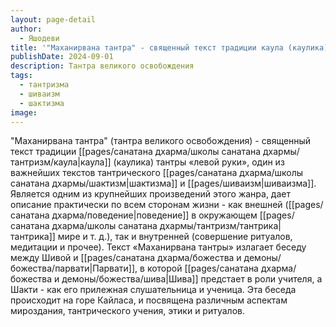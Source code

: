 ```yaml
---
layout: page-detail
author:
  - Яшодеви
title: '"Маханирвана тантра" - священный текст традиции каула (каулика) тантры "левой руки", один из важнейших текстов тантричесго'
publishDate: 2024-09-01
description: Тантра великого освобождения
tags:
  - тантризма
  - шиваизм
  - шактизма
image:
---
```

"Маханирвана тантра" (тантра великого освобождения) - священный текст традиции [[pages/санатана дхарма/школы санатана дхармы/тантризм/каула|каула]] (каулика) тантры «левой руки», один из важнейших текстов тантрического [[pages/санатана дхарма/школы санатана дхармы/шактизм|шактизма]] и [[pages/шиваизм|шиваизма]]. Является одним из крупнейших произведений этого жанра, дает описание практически по всем сторонам жизни - как внешней ([[pages/санатана дхарма/поведение|поведение]] в окружающем [[pages/санатана дхарма/школы санатана дхармы/тантризм/тантрика|тантрика]] мире и т. д.), так и внутренней (совершение ритуалов, медитации и прочее). Текст «Маханирвана тантры» излагает беседу между Шивой и [[pages/санатана дхарма/божества и демоны/божества/парвати|Парвати]], в которой [[pages/санатана дхарма/божества и демоны/божества/шива|Шива]] предстает в роли учителя, а Шакти - как его прилежная слушательница и ученица. Эта беседа происходит на горе Кайласа, и посвящена различным аспектам мироздания, тантрического учения, этики и ритуалов.

